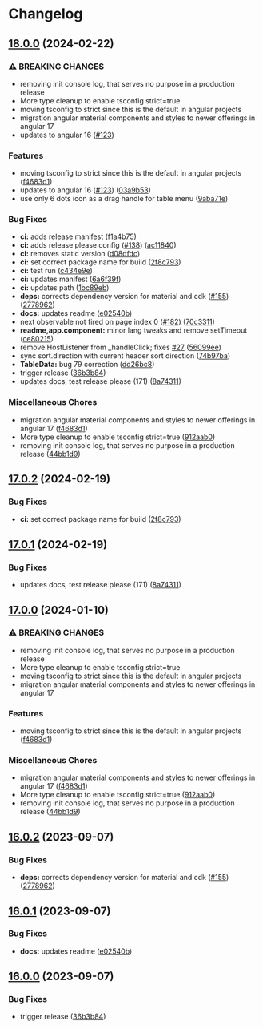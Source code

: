 # Changelog

## [18.0.0](https://github.com/planyverse/ngx-multi-sort-table/compare/v17.0.2...v18.0.0) (2024-02-22)


### ⚠ BREAKING CHANGES

* removing init console log, that serves no purpose in a production release
* More type cleanup to enable tsconfig strict=true
* moving tsconfig to strict since this is the default in angular projects
* migration angular material components and styles to newer offerings in angular 17
* updates to angular 16 ([#123](https://github.com/planyverse/ngx-multi-sort-table/issues/123))

### Features

* moving tsconfig to strict since this is the default in angular projects ([f4683d1](https://github.com/planyverse/ngx-multi-sort-table/commit/f4683d1c1faf7b1a6cc3afed9311d0303271aee2))
* updates to angular 16 ([#123](https://github.com/planyverse/ngx-multi-sort-table/issues/123)) ([03a9b53](https://github.com/planyverse/ngx-multi-sort-table/commit/03a9b531d0c17c9dbb9c66c233528925a359459b))
* use only 6 dots icon as a drag handle for table menu ([9aba71e](https://github.com/planyverse/ngx-multi-sort-table/commit/9aba71ebb74307b39bbeedb0a7e686758a21153e))


### Bug Fixes

* **ci:** adds release manifest ([f1a4b75](https://github.com/planyverse/ngx-multi-sort-table/commit/f1a4b759f0b9e83ee533577496c419b4997c84f2))
* **ci:** adds release please config ([#138](https://github.com/planyverse/ngx-multi-sort-table/issues/138)) ([ac11840](https://github.com/planyverse/ngx-multi-sort-table/commit/ac118406283f12983c11e85a3665ea0b528bad87))
* **ci:** removes static version ([d08dfdc](https://github.com/planyverse/ngx-multi-sort-table/commit/d08dfdc8586e33b63238cbeba29170fd23e6f4a5))
* **ci:** set correct package name for build ([2f8c793](https://github.com/planyverse/ngx-multi-sort-table/commit/2f8c79323f83ebfb6bd3f22c7863ed731b081f0d))
* **ci:** test run ([c434e9e](https://github.com/planyverse/ngx-multi-sort-table/commit/c434e9e89f30013ee9b3e437ea4240c77e0493ca))
* **ci:** updates manifest ([6a6f39f](https://github.com/planyverse/ngx-multi-sort-table/commit/6a6f39fc65df482f85119abeec19192f689e637c))
* **ci:** updates path ([1bc89eb](https://github.com/planyverse/ngx-multi-sort-table/commit/1bc89eb30c777f1d04532b51076a2cf39fc06b32))
* **deps:** corrects dependency version for material and cdk ([#155](https://github.com/planyverse/ngx-multi-sort-table/issues/155)) ([2778962](https://github.com/planyverse/ngx-multi-sort-table/commit/27789621cd77718cddb39e9d8a04c49de2b7c922))
* **docs:** updates readme ([e02540b](https://github.com/planyverse/ngx-multi-sort-table/commit/e02540b144c3a890113c6203b727d5475d021514))
* next observable not fired on page index 0 ([#182](https://github.com/planyverse/ngx-multi-sort-table/issues/182)) ([70c3311](https://github.com/planyverse/ngx-multi-sort-table/commit/70c33114d6e9385c9633ceb1185dd2a1a52bfb39))
* **readme,app.component:** minor lang tweaks and remove setTimeout ([ce80215](https://github.com/planyverse/ngx-multi-sort-table/commit/ce80215fbf5717db6d6d5a1bd72adc1c060e561b))
* remove HostListener from _handleClick; fixes [#27](https://github.com/planyverse/ngx-multi-sort-table/issues/27) ([56099ee](https://github.com/planyverse/ngx-multi-sort-table/commit/56099ee679e1a7e2d4e87af53cdd99221bd229a8))
* sync sort.direction with current header sort direction ([74b97ba](https://github.com/planyverse/ngx-multi-sort-table/commit/74b97ba00fc516e66c09f899dd1336b6db3ed949))
* **TableData:** bug 79 correction ([dd26bc8](https://github.com/planyverse/ngx-multi-sort-table/commit/dd26bc848627a9bd6d2cbffb9bd37e28b2181125))
* trigger release ([36b3b84](https://github.com/planyverse/ngx-multi-sort-table/commit/36b3b84c1a5bb5d927d12fdeffcb76fa21017b9e))
* updates docs, test release please (171) ([8a74311](https://github.com/planyverse/ngx-multi-sort-table/commit/8a7431159d7dde56f340cbd04c5f8becbd840397))


### Miscellaneous Chores

* migration angular material components and styles to newer offerings in angular 17 ([f4683d1](https://github.com/planyverse/ngx-multi-sort-table/commit/f4683d1c1faf7b1a6cc3afed9311d0303271aee2))
* More type cleanup to enable tsconfig strict=true ([912aab0](https://github.com/planyverse/ngx-multi-sort-table/commit/912aab0673b0881b2dbeadb9c2913270596d8ce6))
* removing init console log, that serves no purpose in a production release ([44bb1d9](https://github.com/planyverse/ngx-multi-sort-table/commit/44bb1d925a6b962636a7d6cebaa8a6d95325e6c2))

## [17.0.2](https://github.com/Maxl94/ngx-multi-sort-table/compare/v17.0.1...v17.0.2) (2024-02-19)


### Bug Fixes

* **ci:** set correct package name for build ([2f8c793](https://github.com/Maxl94/ngx-multi-sort-table/commit/2f8c79323f83ebfb6bd3f22c7863ed731b081f0d))

## [17.0.1](https://github.com/Maxl94/ngx-multi-sort-table/compare/v17.0.0...v17.0.1) (2024-02-19)


### Bug Fixes

* updates docs, test release please (171) ([8a74311](https://github.com/Maxl94/ngx-multi-sort-table/commit/8a7431159d7dde56f340cbd04c5f8becbd840397))

## [17.0.0](https://github.com/Maxl94/ngx-multi-sort-table/compare/v16.0.2...v17.0.0) (2024-01-10)


### ⚠ BREAKING CHANGES

* removing init console log, that serves no purpose in a production release
* More type cleanup to enable tsconfig strict=true
* moving tsconfig to strict since this is the default in angular projects
* migration angular material components and styles to newer offerings in angular 17

### Features

* moving tsconfig to strict since this is the default in angular projects ([f4683d1](https://github.com/Maxl94/ngx-multi-sort-table/commit/f4683d1c1faf7b1a6cc3afed9311d0303271aee2))


### Miscellaneous Chores

* migration angular material components and styles to newer offerings in angular 17 ([f4683d1](https://github.com/Maxl94/ngx-multi-sort-table/commit/f4683d1c1faf7b1a6cc3afed9311d0303271aee2))
* More type cleanup to enable tsconfig strict=true ([912aab0](https://github.com/Maxl94/ngx-multi-sort-table/commit/912aab0673b0881b2dbeadb9c2913270596d8ce6))
* removing init console log, that serves no purpose in a production release ([44bb1d9](https://github.com/Maxl94/ngx-multi-sort-table/commit/44bb1d925a6b962636a7d6cebaa8a6d95325e6c2))

## [16.0.2](https://github.com/Maxl94/ngx-multi-sort-table/compare/v16.0.1...v16.0.2) (2023-09-07)


### Bug Fixes

* **deps:** corrects dependency version for material and cdk ([#155](https://github.com/Maxl94/ngx-multi-sort-table/issues/155)) ([2778962](https://github.com/Maxl94/ngx-multi-sort-table/commit/27789621cd77718cddb39e9d8a04c49de2b7c922))

## [16.0.1](https://github.com/Maxl94/ngx-multi-sort-table/compare/v16.0.0...v16.0.1) (2023-09-07)


### Bug Fixes

* **docs:** updates readme ([e02540b](https://github.com/Maxl94/ngx-multi-sort-table/commit/e02540b144c3a890113c6203b727d5475d021514))

## [16.0.0](https://github.com/Maxl94/ngx-multi-sort-table/compare/v1.0.0...v16.0.0) (2023-09-07)


### Bug Fixes

* trigger release ([36b3b84](https://github.com/Maxl94/ngx-multi-sort-table/commit/36b3b84c1a5bb5d927d12fdeffcb76fa21017b9e))

